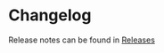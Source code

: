 # Changelog  

Release notes can be found in [Releases](https://github.com/swagger-api/swagger-ide/releases)
